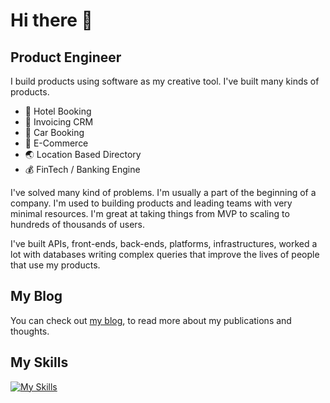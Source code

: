 # Hi there 👋

## Product Engineer 

I build products using software as my creative tool. I've built many kinds of products.

+ 🏨 Hotel Booking
+ 🧾 Invoicing CRM
+ 🚗 Car Booking
+ 🛒 E-Commerce
+ 🌏 Location Based Directory
+ 💰 FinTech / Banking Engine

I've solved many kind of problems. I'm usually a part of the beginning of a company. I'm used to building products and leading teams with very minimal resources. I'm great at taking things from MVP to scaling to hundreds of thousands of users.

I've built APIs, front-ends, back-ends, platforms, infrastructures, worked a lot with databases writing complex queries that improve the lives of people that use my products.

## My Blog

You can check out [my blog](https://www.zacksiri.com), to read more about my publications and thoughts.

## My Skills

[![My Skills](https://skillicons.dev/icons?i=js,typescript,react,astro,html,css,rails,ruby,elixir,postgres)](https://skillicons.dev)

<!--
**zacksiri/zacksiri** is a ✨ _special_ ✨ repository because its `README.md` (this file) appears on your GitHub profile.

Here are some ideas to get you started:

- 🔭 I’m currently working on ...
- 🌱 I’m currently learning ...
- 👯 I’m looking to collaborate on ...
- 🤔 I’m looking for help with ...
- 💬 Ask me about ...
- 📫 How to reach me: ...
- 😄 Pronouns: ...
- ⚡ Fun fact: ...
-->
